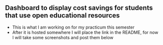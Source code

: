 ## Dashboard to display cost savings for students that use open educational resources

- This is what I am working on for my practicum this semester
- After it is hosted somewhere I will place the link in the README, for now I will take some screenshots and post them below
